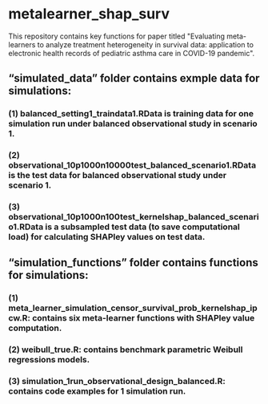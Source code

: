 # metalearner_shap_surv
This repository contains key functions for paper titled "Evaluating meta-learners to analyze treatment heterogeneity in survival data: application to electronic health records of pediatric asthma care in COVID-19 pandemic".

## “simulated_data” folder contains exmple data for simulations:
### (1) balanced_setting1_traindata1.RData is training data for one simulation run under balanced observational study in scenario 1.
### (2) observational_10p1000n10000test_balanced_scenario1.RData is the test data for balanced observational study under scenario 1.
### (3) observational_10p1000n100test_kernelshap_balanced_scenario1.RData is a subsampled test data (to save computational load) for calculating SHAPley values on test data. 

## “simulation_functions” folder contains functions for simulations:
### (1) meta_learner_simulation_censor_survival_prob_kernelshap_ipcw.R: contains six meta-learner functions with SHAPley value computation.
### (2) weibull_true.R: contains benchmark parametric Weibull regressions models.
### (3) simulation_1run_observational_design_balanced.R: contains code examples for 1 simulation run.
